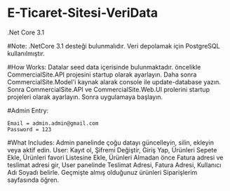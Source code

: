 # E-Ticaret-Sitesi-VeriData
.Net Core 3.1

#Note: .NetCore 3.1 desteği bulunmalıdır. Veri depolamak için PostgreSQL kullanılmıştır. 

#How Works: Datalar seed data içerisinde bulunmaktadır. öncelikle CommercialSite.API projesini startup olarak ayarlayın. Daha sonra CommercialSite.Model'i kaynak alarak console ile update-database yazın. Sonra CommercialSite.API ve CommercialSite.Web.UI prolerini startup projeleri olarak ayarlayın. Sonra uygulamaya başlayın.

#Admin Entry:

    Email = admin.admin@gmail.com
    Password = 123
    
    
#What Includes: 
                Admin panelinde çoğu datayı güncelleyin, silin, ekleyin veya aktif edin. 
                User: Kayıt ol, Şifremi Değiştir, Giriş Yap, Ürünleri Sepete Ekle, Ürünleri favori Listesine Ekle, Ürünleri Almadan önce Fatura adresi ve teslimat adresi gir, User panelinde Teslimat Adresi, Fatura Adresi, Kullanıcı Adı Soyadı belirle. Geçmişte almış olduğunuz ürünleri Siparişlerim sayfasında öğren.
